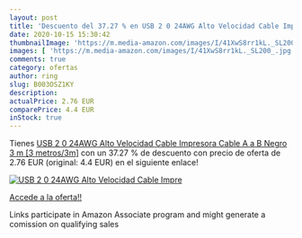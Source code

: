 ```yaml
---
layout: post
title: 'Descuento del 37.27 % en USB 2 0 24AWG Alto Velocidad Cable Impre'
date: 2020-10-15 15:30:42
thumbnailImage: 'https://m.media-amazon.com/images/I/41XwS8rr1kL._SL200_.jpg'
images: [ 'https://m.media-amazon.com/images/I/41XwS8rr1kL._SL200_.jpg' ]
comments: true
category: ofertas
author: ring
slug: B003OSZ1KY
description:
actualPrice: 2.76 EUR
comparePrice: 4.4 EUR
inStock: true
---
```


Tienes [USB 2 0 24AWG Alto Velocidad Cable Impresora Cable A a B Negro 3 m [3 metros/3m]](https://www.amazon.es/dp/B003OSZ1KY/?tag=tolees-21) con un 37.27 % de descuento con precio de oferta de 2.76 EUR (original: 4.4 EUR) en el siguiente enlace!

[![USB 2 0 24AWG Alto Velocidad Cable Impre](https://m.media-amazon.com/images/I/41XwS8rr1kL._SL200_.jpg)](https://www.amazon.es/dp/B003OSZ1KY/?tag=tolees-21)

[Accede a la oferta!!](https://www.amazon.es/dp/B003OSZ1KY/?tag=tolees-21)

Links participate in Amazon Associate program and might generate a comission on qualifying sales


